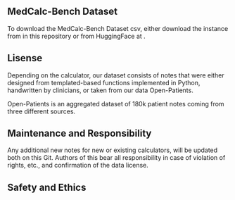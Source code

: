 ## MedCalc-Bench Dataset

To download the MedCalc-Bench Dataset csv, either download the instance from in this repository or from HuggingFace at .

## Lisense 

Depending on the calculator, our dataset consists of notes that were either designed from templated-based functions implemented in Python, handwritten by clinicians, or taken from our data Open-Patients. 


Open-Patients is an aggregated dataset of 180k patient notes coming from three different sources. 

## Maintenance and Responsibility 

Any additional new notes for new or existing calculators, will be updated both on this Git. 
Authors of this bear all responsibility in case of violation of rights, etc., and confirmation of the data license.


## Safety and Ethics 